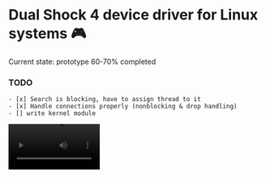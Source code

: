 # Dual Shock 4 device driver for Linux systems :video_game:

Current state: prototype 60-70% completed

### TODO
```
- [x] Search is blocking, have to assign thread to it
- [x] Handle connections properly (nonblocking & drop handling)
- [] write kernel module
```

<video src='https://www.linkedin.com/posts/rashadmlk_httpslnkdinec7ukfpj-activity-7319479713092038658-YIsa?utm_source=share&utm_medium=member_android&rcm=ACoAAEcHROQBsrusup3N3dM5TE14DwDFTKPy7wg' width=180/>
